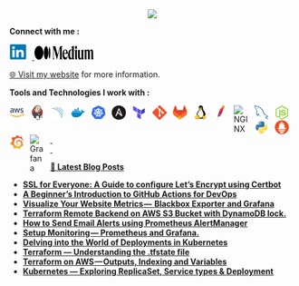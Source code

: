 <p align = "center"> 
  
 <image align="center" src="https://readme-typing-svg.herokuapp.com?center=true&vCenter=true&width=400&height=50&lines=Hello+there!👋;My+name+is+Sagar.;I+am+a+DevOps+Engineer." />

</p>

<!-- <p align = "center">  <image align="center" src="https://raw.githubusercontent.com/sagarkrp/sagarkrp/main/images/panda.svg"> </p>

<h3 align="center"> Hi 👋, I am Sagar </h3>

**I am a DevOps Engineer.** 
<!-- <h3 align="center">A passionate DevOps Engineer </h3> -->

<!-- 👨 -->

<!--- :email: Email me <a href="mailto: @gmail.com">here</a> -->

**Connect with me :**

<p align = "left">
  <!-- <a href = ".github.io/"><img src ="/></a> -->
  <a href = "https://www.linkedin.com/in/sagarkrp"><img width="30px" height="28px" src="https://raw.githubusercontent.com/devicons/devicon/master/icons/linkedin/linkedin-original.svg" style="padding-right:10px;"/>

<a href = "https://sagarkrp.medium.com">
<picture>
   <source media="(prefers-color-scheme: dark)" srcset="images/Medium-white1x.png" width="105px" height="25px">
   <source media="(prefers-color-scheme: light)" srcset="images/Medium-dark.svg" width="105px" height="25px"> 
   <img alt="Medium Alternative Theme." src="images/Medium-dark.svg" width="105px" height="25px">
</picture>
</p> 
<!-- https://img.shields.io/badge/medium-%23E4405G.svg?&style=for-the-badge&logo=medium&logoColor=black&white -->

🌐 Visit my [website](https://sagarpanda.com/) for more information.
  
<p align="left"> <strong> Tools and Technologies I work with : </strong> </p> 

 <!-- 
AWS:
https://raw.githubusercontent.com/devicons/devicon/develop/icons/amazonwebservices/amazonwebservices-original-wordmark.svg 
https://raw.githubusercontent.com/sagarkrp/sagarkrp/main/images/aws_small.svg 

Aapche :
 https://img.icons8.com/external-tal-revivo-color-tal-revivo/96/null/external-apache-a-free-and-open-source-cross-platform-web-server-software-logo-color-tal-revivo.png
https://raw.githubusercontent.com/devicons/devicon/develop/icons/apache/apache-original.svg

GitLab:
https://raw.githubusercontent.com/devicons/devicon/develop/icons/gitlab/gitlab-original.svg
-->
<img align="left" alt="AWS" width="26px" src="https://raw.githubusercontent.com/devicons/devicon/develop/icons/amazonwebservices/amazonwebservices-original-wordmark.svg" style="padding-right:10px;" />

<a href = "https://sagarkrp.medium.com/how-to-install-and-setup-jenkins-on-linux-with-pipeline-job-3e2973229a8f "> <img align="left" alt="Jenkins" width="26px" src="https://raw.githubusercontent.com/devicons/devicon/master/icons/jenkins/jenkins-original.svg" style="padding-right:10px;" /> </a>

<a href = "https://medium.com/@sagarkrp/how-to-install-and-configure-sonarqube-with-jenkins-2fe6c732620"> <img align="left" alt="SonarQube" width="26px" src="https://raw.githubusercontent.com/devicons/devicon/develop/icons/sonarqube/sonarqube-original.svg" style="padding-right:10px;" /> </a>
  
<a href ="https://sagarkrp.medium.com/docker-chapter-2-build-and-push-your-first-docker-image-7d7f9d71f1ca">
<img align="left" alt="Docker" width="26px" src="https://raw.githubusercontent.com/PKief/vscode-material-icon-theme/main/icons/docker.svg" style="padding-right:10px;" /> </a>

<a href ="https://sagarkrp.medium.com/list/kubernetes-a0f8fab4ee0d">
<img align="left" alt="Kubernetes" width="26px" src="https://raw.githubusercontent.com/kubernetes/kubernetes/master/logo/logo_with_border.svg" style="padding-right:10px;" /> </a>
  
<!-- <img align="left" alt="Ansible" width="26px" src="https://raw.githubusercontent.com/devicons/devicon/master/icons/ansible/ansible-original.svg" style="padding-right:10px;" /> -->

<a href = "https://sagarkrp.medium.com/automation-with-ansible-101-27f709f4f8a">
<img align="left" alt="Ansible" width="26px" src="https://raw.githubusercontent.com/devicons/devicon/develop/icons/ansible/ansible-original.svg" style="padding-right:10px;"/> </a>

<a href = "https://sagarkrp.medium.com/list/terraform-20b3355e3dbb" >
<img align="left" alt="Terraform" width="26px" src="https://raw.githubusercontent.com/devicons/devicon/master/icons/terraform/terraform-original.svg" style="padding-right:10px;" /> </a>
 
<img align="left" alt="Git" width="26px" src="https://raw.githubusercontent.com/devicons/devicon/master/icons/git/git-original.svg" style="padding-right:10px;" />
 
<!-- <img align="left" alt="GitHub" width="26px" src="https://raw.githubusercontent.com/devicons/devicon/master/icons/github/github-original.svg" style="padding-right:10px;" /> -->
    
<img align="left" alt="Gitlab" width="26px" src="https://raw.githubusercontent.com/devicons/devicon/develop/icons/gitlab/gitlab-original.svg" style="padding-right:10px;" />
 
<img align="left" alt="Linux" width="26px" src="https://raw.githubusercontent.com/devicons/devicon/master/icons/linux/linux-original.svg" style="padding-right:10px;" />
    
<!-- <img align="left" alt="Apache HTTPD" width="26px" src="https://raw.githubusercontent.com/devicons/devicon/master/icons/apache/apache-original.svg" style="padding-right:10px;" /> -->
    
<a href = "https://sagarkrp.medium.com/configuring-apache-http-server-in-linux-and-with-ssl-d59ff62c8a35">
<img align="left" alt="Apache HTTP Server" width="26px" src="https://raw.githubusercontent.com/devicons/devicon/develop/icons/apache/apache-original.svg" style="padding-right:10px;"/> </a>
 
   
<a href = "https://sagarkrp.medium.com/how-to-configure-nginx-to-load-balance-multiple-servers-nginx-docker-compose-c8e1d746f02b">  
<img align="left" alt="NGINX" width="26px" src="https://raw.githubusercontent.com/sagarkrp/sagarkrp/main/images/nginx-icon.svg" style="padding-right:10px;" /> </a>
 
<a href = "https://sagarkrp.medium.com/installing-apache-mysql-php-on-ubuntu-lamp-stack-990b0527d3ad" >
<img align="left" alt="MySQL" width="26px" src="https://raw.githubusercontent.com/devicons/devicon/master/icons/mysql/mysql-original.svg" style="padding-right:10px;" /> </a>
 
<a href = "https://github.com/sagarkrp/NGINX_LB_DockerCompose">   
<img align="left" alt="Node.js" width="26px" src="https://raw.githubusercontent.com/devicons/devicon/master/icons/nodejs/nodejs-original.svg" style="padding-right:10px;" /> </a>
       
<img align="left" alt="Python" width="26px" src="https://raw.githubusercontent.com/devicons/devicon/master/icons/python/python-original.svg" style="padding-right:10px;" />

<a href="https://medium.com/devops-dev/setup-monitoring-prometheus-and-grafana-2431b26cd757"> <img align="left" alt="Prometheus" width="26px" src="https://raw.githubusercontent.com/devicons/devicon/develop/icons/prometheus/prometheus-original.svg" style="padding-right:10px;" />

<img align="left" alt="Grafana" width="26px" src="https://raw.githubusercontent.com/devicons/devicon/develop/icons/grafana/grafana-original.svg" style="padding-right:10px;" />

<img align="left" alt="Grafana" width="26px" src="https://raw.githubusercontent.com/sagarkrp/sagarkrp/main/images/newrelic.svg" style="padding-right:10px;" />

\
&nbsp;
\
&nbsp;

<b>

<!-- <details>
<summary></summary> -->
📕 Latest Blog Posts


<!-- BLOG-POST-LIST:START -->
- [SSL for Everyone: A Guide to configure Let’s Encrypt using Certbot](https://sagarkrp.medium.com/ssl-for-everyone-a-guide-to-configure-lets-encrypt-with-certbot-13c4098b84d9?source=rss-9505e5fe7f15------2)
- [A Beginner’s Introduction to GitHub Actions for DevOps](https://blog.devops.dev/github-actions-your-key-to-continuous-integration-and-deployment-55e14f62713b?source=rss-9505e5fe7f15------2)
- [Visualize Your Website Metrics —  Blackbox Exporter and Grafana](https://blog.devops.dev/visualize-your-website-metrics-blackbox-exporter-and-grafana-fa118b1aa843?source=rss-9505e5fe7f15------2)
- [Terraform Remote Backend on AWS S3 Bucket with DynamoDB lock.](https://sagarkrp.medium.com/configure-terraform-remote-backend-on-aws-s3-bucket-comprehensive-guide-57bf9a83a325?source=rss-9505e5fe7f15------2)
- [How to Send Email Alerts using Prometheus AlertManager](https://blog.devops.dev/send-email-alerts-using-prometheus-alert-manager-16df870144a4?source=rss-9505e5fe7f15------2)
- [Setup Monitoring — Prometheus and Grafana.](https://blog.devops.dev/setup-monitoring-prometheus-and-grafana-2431b26cd757?source=rss-9505e5fe7f15------2)
- [Delving into the World of Deployments in Kubernetes](https://medium.com/cloud-native-daily/delving-into-the-world-of-deployments-in-kubernetes-61f75a05b8a5?source=rss-9505e5fe7f15------2)
- [Terraform — Understanding the .tfstate file](https://sagarkrp.medium.com/understanding-the-tfstate-in-terrafrom-a8c9d78cabeb?source=rss-9505e5fe7f15------2)
- [Terraform on AWS — Outputs, Indexing and Variables](https://sagarkrp.medium.com/terraform-on-aws-outputs-indexing-and-variables-db2608e087fd?source=rss-9505e5fe7f15------2)
- [Kubernetes — Exploring ReplicaSet, Service types &amp; Deployment](https://medium.com/cloud-native-daily/kubernetes-exploring-replicaset-service-types-deployment-d8e5ddad488c?source=rss-9505e5fe7f15------2)
<!-- BLOG-POST-LIST:END -->

<!-- </details> -->
</b>


<!---
sagarkrp/sagarkrp is a ✨ special ✨ repository because its `README.md` (this file) appears on your GitHub profile.
You can click the Preview link to take a look at your changes.
--->
